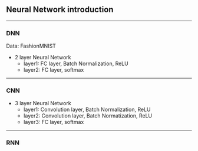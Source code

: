 ## Neural Network introduction
---

### DNN

Data: FashionMNIST

- 2 layer Neural Network
    - layer1: FC layer, Batch Normalization, ReLU
    - layer2: FC layer, softmax

---

### CNN

- 3 layer Neural Network
    - layer1: Convolution layer, Batch Normalization, ReLU
    - layer2: Convolution layer, Batch Normatization, ReLU
    - layer3: FC layer, softmax
---

### RNN


